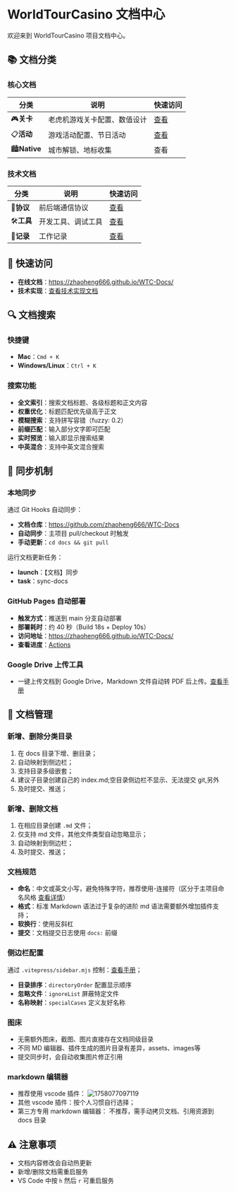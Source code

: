 # WorldTourCasino 文档中心

欢迎来到 WorldTourCasino 项目文档中心。

## 📚 文档分类

### 核心文档

| 分类                 | 说明                         | 快速访问    |
| -------------------- | ---------------------------- | ----------- |
| 🎮**关卡**     | 老虎机游戏关卡配置、数值设计 | [查看](/关卡/) |
| 📋**活动**     | 游戏活动配置、节日活动       | [查看](/活动/) |
| 🏙️**Native** | 城市解锁、地标收集           | 查看        |

### 技术文档

| 分类               | 说明               | 快速访问    |
| ------------------ | ------------------ | ----------- |
| 🔌**协议**   | 前后端通信协议     | [查看](/协议/) |
| 🛠️**工具** | 开发工具、调试工具 | [查看](/工具/) |
| 📝**记录**   | 工作记录           | [查看](/其他/) |

## 🚀 快速访问

- **在线文档**：https://zhaoheng666.github.io/WTC-Docs/
- **技术实现**：[查看技术实现文档](/README)

## 🔍 文档搜索

### 快捷键

- **Mac**：`Cmd + K`
- **Windows/Linux**：`Ctrl + K`

### 搜索功能

- **全文索引**：搜索文档标题、各级标题和正文内容
- **权重优化**：标题匹配优先级高于正文
- **模糊搜索**：支持拼写容错（fuzzy: 0.2）
- **前缀匹配**：输入部分文字即可匹配
- **实时预览**：输入即显示搜索结果
- **中英混合**：支持中英文混合搜索

## 🔄 同步机制

### 本地同步

通过 Git Hooks 自动同步：

- **文档仓库**：https://github.com/zhaoheng666/WTC-Docs
- **自动同步**：主项目 pull/checkout 时触发
- **手动更新**：`cd docs && git pull`

运行文档更新任务：

* **launch**：【文档】同步
* **task**：sync-docs

### GitHub Pages 自动部署

- **触发方式**：推送到 main 分支自动部署
- **部署耗时**：约 40 秒（Build 18s + Deploy 10s）
- **访问地址**：https://zhaoheng666.github.io/WTC-Docs/
- **查看进度**：[Actions](https://github.com/zhaoheng666/WTC-Docs/actions)

### Google Drive 上传工具

- 一键上传文档到 Google Drive，Markdown 文件自动转 PDF 后上传。[查看手册](/工具/vscode/google-drive-upload)

## 📝 文档管理

### 新增、删除分类目录

1. 在 docs 目录下增、删目录；
2. 自动映射到侧边栏；
3. 支持目录多级嵌套；
4. 建议子目录创建自己的 index.md;空目录侧边栏不显示、无法提交 git,另外
5. 及时提交、推送；

### 新增、删除文档

1. 在相应目录创建 `.md` 文件；
2. 仅支持 md 文件，其他文件类型自动忽略显示；
3. 自动映射到侧边栏；
4. 及时提交、推送；

### 文档规范

- **命名**：中文或英文小写，避免特殊字符，推荐使用-连接符（区分于主项目命名风格 [查看详情](/工具/vscode/vscode环境工具开发规范)）
- **格式**：标准 Markdown 语法过于复杂的进阶 md 语法需要额外增加插件支持；
- **软换行**：使用反斜杠
- **提交**：文档提交日志使用 `docs:` 前缀

### 侧边栏配置

通过 `.vitepress/sidebar.mjs` 控制：[查看手册](README)；

- **目录排序**：`directoryOrder` 配置显示顺序
- **忽略文件**：`ignoreList` 屏蔽特定文件
- **名称映射**：`specialCases` 定义友好名称

### 图床

- 无需额外图床，截图、图片直接存在文档同级目录
- 不同 MD 编辑器、插件生成的图片目录有差异，assets、images等
- 提交同步时，会自动收集图片修正引用

### markdown 编辑器

- 推荐使用 vscode 插件：
  ![1758077097119](/images/root/1758077097119.png)
- 其他 vscode 插件：按个人习惯自行选择；
- 第三方专用 markdown 编辑器：
  不推荐，需手动拷贝文档、引用资源到 docs 目录

## ⚠️ 注意事项

- 文档内容修改会自动热更新
- 新增/删除文档需重启服务
- VS Code 中按 `h` 然后 `r` 可重启服务
